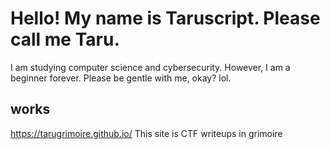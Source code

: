 # Hello! My name is Taruscript. Please call me Taru.
I am studying computer science and cybersecurity.
However, I am a beginner forever.
Please be gentle with me, okay? lol.

## works

https://tarugrimoire.github.io/
This site is CTF writeups in grimoire
